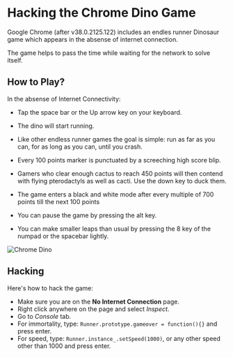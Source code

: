 # Hacking the Chrome Dino Game
Google Chrome (after v38.0.2125.122) includes an endles runner Dinosaur game which appears in the absense of internet connection.

The game helps to pass the time while waiting for the network to solve itself.

## How to Play?
In the absense of Internet Connectivity:

- Tap the space bar or the Up arrow key on your keyboard.

- The dino will start running.

- Like other endless runner games the goal is simple: run as far as you can, for as long as you can, until you crash.

- Every 100 points marker is punctuated by a screeching high score blip.

- Gamers who clear enough cactus to reach 450 points will then contend with flying pterodactyls as well as cacti.
  Use the down key to duck them.

- The game enters a black and white mode after every multiple of 700 points till the next 100 points

- You can pause the game by pressing the alt key.

- You can make smaller leaps than usual by pressing the 8 key of the numpad or the spacebar lightly.

![Chrome Dino](../../images/chromeDino.gif)

## Hacking

Here's how to hack the game:

- Make sure you are on the **No Internet Connection** page.
- Right click anywhere on the page and select *Inspect*.
- Go to *Console* tab.
- For immortality, type: `Runner.prototype.gameover = function(){}` and press enter.
- For speed, type: `Runner.instance_.setSpeed(1000)`, or any other speed other than 1000 and press enter.